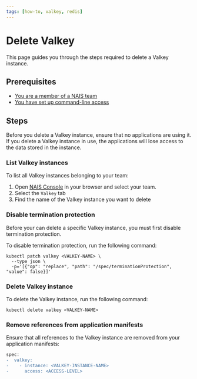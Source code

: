 ```yaml
---
tags: [how-to, valkey, redis]
---
```


# Delete Valkey

This page guides you through the steps required to delete a Valkey instance.

## Prerequisites

- [You are a member of a NAIS team](../../../explanations/team.md)
- [You have set up command-line access](../../../operate/how-to/command-line-access.md)

## Steps

Before you delete a Valkey instance, ensure that no applications are using it.
If you delete a Valkey instance in use, the applications will lose access to the data stored in the instance.

### List Valkey instances

To list all Valkey instances belonging to your team:

1. Open [NAIS Console](https://console.<<tenant()>>.cloud.nais.io) in your browser and select your team.
2. Select the `Valkey` tab
3. Find the name of the Valkey instance you want to delete

### Disable termination protection

Before your can delete a specific Valkey instance, you must first disable termination protection.

To disable termination protection, run the following command:

```shell
kubectl patch valkey <VALKEY-NAME> \
  --type json \
  -p='[{"op": "replace", "path": "/spec/terminationProtection", "value": false}]'
```

### Delete Valkey instance

To delete the Valkey instance, run the following command:

```shell
kubectl delete valkey <VALKEY-NAME>
```

### Remove references from application manifests

Ensure that all references to the Valkey instance are removed from your application manifests:

```diff title="app.yaml"
spec:
-  valkey:
-    - instance: <VALKEY-INSTANCE-NAME>
-      access: <ACCESS-LEVEL>
```
